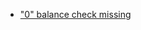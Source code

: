 * [ "0" balance check missing](https://github.com/nounsDAO/nouns-monorepo/blob/718211e063d511eeda1084710f6a682955e80dcb/packages/nouns-contracts/contracts/utils/ERC20Transferer.sol#L32-L35)